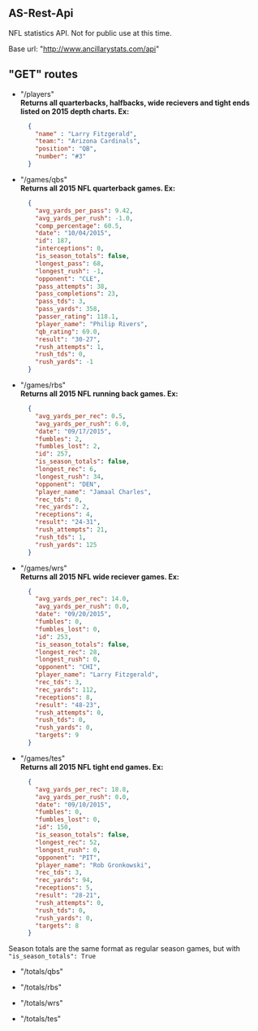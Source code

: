 ## AS-Rest-Api

NFL statistics API. Not for public use at this time.

Base url: "http://www.ancillarystats.com/api"

## "GET" routes

- "/players"  
__Returns all quarterbacks, halfbacks, wide recievers and tight ends listed on 2015 depth charts. Ex:__    
  ```json
    {  
      "name" : "Larry Fitzgerald",  
      "team:": "Arizona Cardinals",  
      "position": "QB",  
      "number": "#3"  
    }
  ```  
  
- "/games/qbs"    
__Returns all 2015 NFL quarterback games. Ex:__  
  ```json
    {  
      "avg_yards_per_pass": 9.42,  
      "avg_yards_per_rush": -1.0,  
      "comp_percentage": 60.5,  
      "date": "10/04/2015",  
      "id": 187,  
      "interceptions": 0,  
      "is_season_totals": false,  
      "longest_pass": 68,  
      "longest_rush": -1,  
      "opponent": "CLE",  
      "pass_attempts": 38,  
      "pass_completions": 23,  
      "pass_tds": 3,  
      "pass_yards": 358,  
      "passer_rating": 118.1,  
      "player_name": "Philip Rivers",  
      "qb_rating": 69.0,  
      "result": "30-27",  
      "rush_attempts": 1,  
      "rush_tds": 0,  
      "rush_yards": -1  
    }
  ```  
  
- "/games/rbs"    
__Returns all 2015 NFL running back games. Ex:__  
  ```json
    {  
      "avg_yards_per_rec": 0.5,  
      "avg_yards_per_rush": 6.0,  
      "date": "09/17/2015",  
      "fumbles": 2,  
      "fumbles_lost": 2,  
      "id": 257,  
      "is_season_totals": false,  
      "longest_rec": 6,  
      "longest_rush": 34,  
      "opponent": "DEN",  
      "player_name": "Jamaal Charles",  
      "rec_tds": 0,  
      "rec_yards": 2,
      "receptions": 4,  
      "result": "24-31",  
      "rush_attempts": 21,  
      "rush_tds": 1,  
      "rush_yards": 125  
    }
  ```  
  
- "/games/wrs"    
__Returns all 2015 NFL wide reciever games. Ex:__  
  ```json
    {  
      "avg_yards_per_rec": 14.0,  
      "avg_yards_per_rush": 0.0,  
      "date": "09/20/2015",  
      "fumbles": 0,  
      "fumbles_lost": 0,  
      "id": 253,  
      "is_season_totals": false,  
      "longest_rec": 28,  
      "longest_rush": 0,  
      "opponent": "CHI",  
      "player_name": "Larry Fitzgerald",  
      "rec_tds": 3,  
      "rec_yards": 112,  
      "receptions": 8,  
      "result": "48-23",  
      "rush_attempts": 0,  
      "rush_tds": 0,  
      "rush_yards": 0,  
      "targets": 9  
    }
  ```  
  
- "/games/tes"    
__Returns all 2015 NFL tight end games. Ex:__  
  ```json
    {  
      "avg_yards_per_rec": 18.8,  
      "avg_yards_per_rush": 0.0,  
      "date": "09/10/2015",  
      "fumbles": 0,  
      "fumbles_lost": 0,  
      "id": 150,  
      "is_season_totals": false,  
      "longest_rec": 52,  
      "longest_rush": 0,  
      "opponent": "PIT",  
      "player_name": "Rob Gronkowski",  
      "rec_tds": 3,  
      "rec_yards": 94,  
      "receptions": 5,  
      "result": "28-21",  
      "rush_attempts": 0,  
      "rush_tds": 0,  
      "rush_yards": 0,  
      "targets": 8  
    }
  ```  
  
 
Season totals are the same format as regular season games, but with `"is_season_totals": True`

- "/totals/qbs"

- "/totals/rbs"

- "/totals/wrs"

- "/totals/tes"
